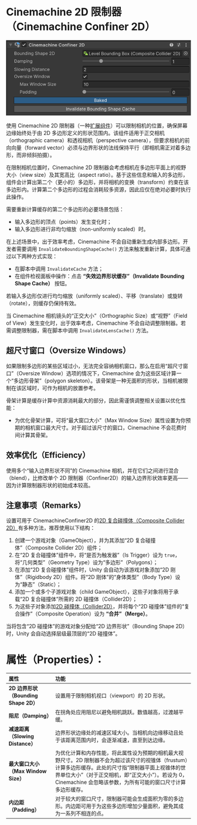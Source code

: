 # Cinemachine 2D 限制器（Cinemachine Confiner 2D）

![检视面板（Inspector）中的 Cinemachine 2D 限制器扩展组件及其属性](images/CinemachineConfiner2Dc.png)

使用 Cinemachine 2D 限制器（一种[扩展组件](https://docs.unity3d.com/Packages/com.unity.cinemachine@2.6/manual/CinemachineVirtualCameraExtensions.html)）可以限制相机的位置，确保屏幕边缘始终处于由 2D 多边形定义的形状范围内。该组件适用于正交相机（orthographic camera）和透视相机（perspective camera），但要求相机的前向向量（forward vector）必须与边界形状的法线保持平行（即相机需正对着多边形，而非倾斜拍摄）。

在限制相机位置时，Cinemachine 2D 限制器会考虑相机在多边形平面上的视野大小（view size）及其宽高比（aspect ratio）。基于这些信息和输入的多边形，组件会计算出第二个（更小的）多边形，并将相机的变换（transform）约束在该多边形内。计算第二个多边形的过程会消耗较多资源，因此应仅在绝对必要时执行此操作。


需要重新计算缓存的第二个多边形的必要场景包括：
- 输入多边形的顶点（points）发生变化时；
- 输入多边形进行非均匀缩放（non-uniformly scaled）时。

在上述场景中，出于效率考虑，Cinemachine 不会自动重新生成内部多边形。开发者需要调用 `InvalidateBoundingShapeCache()` 方法来触发重新计算，具体可通过以下两种方式实现：
- 在脚本中调用 `InvalidateCache` 方法；
- 在组件检视面板中操作：点击 **“失效边界形状缓存”（Invalidate Bounding Shape Cache）** 按钮。

若输入多边形仅进行均匀缩放（uniformly scaled）、平移（translate）或旋转（rotate），则缓存仍保持有效。

当 Cinemachine 相机镜头的“正交大小”（Orthographic Size）或“视野”（Field of View）发生变化时，出于效率考虑，Cinemachine 不会自动调整限制器。若需调整限制器，需在脚本中调用 `InvalidateLensCache()` 方法。


## 超尺寸窗口（Oversize Windows）
如果限制多边形的某些区域过小，无法完全容纳相机窗口，那么在启用“超尺寸窗口”（Oversize Window）选项的情况下，Cinemachine 会为这些区域计算一个“多边形骨架”（polygon skeleton）。该骨架是一种无面积的形状，当相机被限制在该区域时，可作为相机的放置参考。

骨架计算是缓存计算中资源消耗最大的部分，因此需谨慎调整相关设置以优化性能：
- 为优化骨架计算，可将“最大窗口大小”（Max Window Size）属性设置为你预期的相机窗口最大尺寸。对于超过该尺寸的窗口，Cinemachine 不会花费时间计算其骨架。


## 效率优化（Efficiency）
使用多个“输入边界形状不同”的 Cinemachine 相机，并在它们之间进行混合（blend），比修改单个 2D 限制器（Confiner2D）的输入边界形状效率更高——因为计算限制器形状的初始成本较高。


## 注意事项（Remarks）
设置可用于 CinemachineConfiner2D 的[2D 复合碰撞体（Composite Collider 2D）](https://docs.unity3d.com/Manual/class-CompositeCollider2D.html)有多种方法，推荐使用以下结构：
1. 创建一个游戏对象（GameObject），并为其添加“2D 复合碰撞体”（Composite Collider 2D）组件；
2. 在“2D 复合碰撞体”组件中，将“是否为触发器”（Is Trigger）设为 `true`，将“几何类型”（Geometry Type）设为“多边形”（Polygons）；
3. 在添加“2D 复合碰撞体”组件时，Unity 会自动为该游戏对象添加“2D 刚体”（Rigidbody 2D）组件。将“2D 刚体”的“身体类型”（Body Type）设为“静态”（Static）；
4. 添加一个或多个子游戏对象（child GameObject），这些子对象将用于承载“2D 复合碰撞体”所需的 2D 碰撞体（Collider2D）；
5. 为这些子对象添加[2D 碰撞体（Collider2D）](https://docs.unity3d.com/Manual/Collider2D.html)，并将每个“2D 碰撞体”组件的“复合操作”（Composite Operation）设为 **“合并”（Merge）**。

当将包含“2D 碰撞体”的游戏对象分配给“2D 边界形状”（Bounding Shape 2D）时，Unity 会自动选择层级最顶层的“2D 碰撞体”。


# 属性（Properties）：

| **属性**               | **功能**                                                     |
|:----------------------|:------------------------------------------------------------|
| __2D 边界形状（Bounding Shape 2D）__ | 设置用于限制相机视口（viewport）的 2D 形状。                 |
| __阻尼（Damping）__    | 在拐角处应用阻尼以避免相机跳跃。数值越高，过渡越平缓。       |
| __减速距离（Slowing Distance）__ | 边界形状边缘处的减速区域大小。当相机向边缘移动且处于该距离范围内时，会逐渐减速，直至到达边缘。 |
| __最大窗口大小（Max Window Size）__ | 为优化计算和内存性能，将此属性设为预期的相机最大视野尺寸。2D 限制器不会为超过该尺寸的视锥体（frustum）计算多边形缓存。此处的尺寸指“限制器平面上视锥体的世界单位大小”（对于正交相机，即“正交大小”）。若设为 0，Cinemachine 会忽略该参数，为所有可能的窗口尺寸计算多边形缓存。 |
| __内边距（Padding）__  | 对于较大的窗口尺寸，限制器可能会生成面积为零的多边形。内边距可用于为这些多边形增加少量面积，避免其成为一系列不相连的点。 |